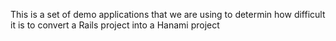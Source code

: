 This is a set of demo applications that we are using to determin how difficult it is to convert a Rails project into a Hanami project
